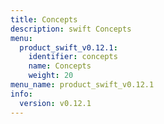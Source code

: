 ```yaml
---
title: Concepts
description: swift Concepts
menu:
  product_swift_v0.12.1:
    identifier: concepts
    name: Concepts
    weight: 20
menu_name: product_swift_v0.12.1
info:
  version: v0.12.1
---
```


